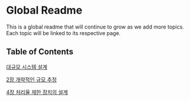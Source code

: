 # Global Readme

This is a global readme that will continue to grow as we add more topics. Each topic will be linked to its respective page.

## Table of Contents

[대규모 시스템 설계](https://github.com/BE-Protier/BE-Protier/blob/main/가상%20면접%20사례로%20배우는%20대규모%20시스템%20설계)

[2장 개략적인 규모 추정](https://github.com/BE-Protier/BE-Protier/blob/main/가상%20면접%20사례로%20배우는%20대규모%20시스템%20설계/2장/2장%20개략적인%20규모%20추정.md)

[4장 처리율 제한 장치의 설계](https://github.com/BE-Protier/BE-Protier/blob/main/가상%20면접%20사례로%20배우는%20대규모%20시스템%20설계/4장/4장%20처리율%20제한%20장치의%20설계.md)
